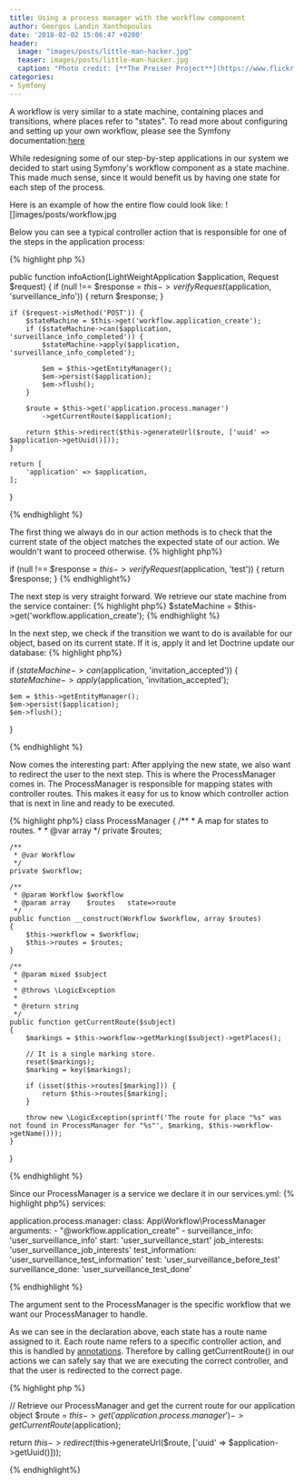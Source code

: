 ```yaml
---
title: Using a process manager with the workflow component
author: Georgos Landin Xanthopoulos
date: '2018-02-02 15:06:47 +0200'
header:
  image: "images/posts/little-man-hacker.jpg"
  teaser: images/posts/little-man-hacker.jpg
  caption: "Photo credit: [**The Preiser Project**](https://www.flickr.com/photos/thepreiserproject/)"
categories:
- Symfony
---
```


A workflow is very similar to a state machine, containing places and transitions, where places refer to "states".
To read more about configuring and setting up your own workflow, please see the Symfony documentation:[here](https://symfony.com/doc/current/components/workflow.html)

While redesigning some of our step-by-step applications in our system we decided to start using Symfony's workflow component as a state machine.
This made much sense, since it would benefit us by having one state for each step of the process.

Here is an example of how the entire flow could look like:
![]images/posts/workflow.jpg

Below you can see a typical controller action that is responsible for one of the steps in the application process:

{% highlight php %}

public function infoAction(LightWeightApplication $application, Request $request)
{
    if (null !== $response = $this->verifyRequest($application, 'surveillance_info')) {
        return $response;
    }

    if ($request->isMethod('POST')) {
        $stateMachine = $this->get('workflow.application_create');
        if ($stateMachine->can($application, 'surveillance_info_completed')) {
            $stateMachine->apply($application, 'surveillance_info_completed');

            $em = $this->getEntityManager();
            $em->persist($application);
            $em->flush();
        }

        $route = $this->get('application.process.manager')
            ->getCurrentRoute($application);

        return $this->redirect($this->generateUrl($route, ['uuid' => $application->getUuid()]));
    }

    return [
        'application' => $application,
    ];
}

{% endhighlight %}

The first thing we always do in our action methods is to check that the current state of the object matches the expected state of our action.
We wouldn't want to proceed otherwise.
{% highlight php%}

if (null !== $response = $this->verifyRequest($application, 'test')) {
    return $response;
}
{% endhighlight%}

The next step is very straight forward. We retrieve our state machine from the service container:
{% highlight php%}
$stateMachine = $this->get('workflow.application_create');
{% endhighlight %}

In the next step, we check if the transition we want to do is available for our object, based on its current state.
If it is, apply it and let Doctrine update our database:
{% highlight php%}

if ($stateMachine->can($application, 'invitation_accepted')) {
    $stateMachine->apply($application, 'invitation_accepted');

    $em = $this->getEntityManager();
    $em->persist($application);
    $em->flush();
}

{% endhighlight %}

Now comes the interesting part:
After applying the new state, we also want to redirect the user to the next step. This is where the ProcessManager comes in.
The ProcessManager is responsible for mapping states with controller routes. This makes it easy for us to know which
controller action that is next in line and ready to be executed.

{% highlight php%}
class ProcessManager
{
    /**
     * A map for states to routes.
     *
     * @var array
     */
    private $routes;

    /**
     * @var Workflow
     */
    private $workflow;

    /**
     * @param Workflow $workflow
     * @param array    $routes   state=>route
     */
    public function __construct(Workflow $workflow, array $routes)
    {
        $this->workflow = $workflow;
        $this->routes = $routes;
    }

    /**
     * @param mixed $subject
     *
     * @throws \LogicException
     *
     * @return string
     */
    public function getCurrentRoute($subject)
    {
        $markings = $this->workflow->getMarking($subject)->getPlaces();

        // It is a single marking store.
        reset($markings);
        $marking = key($markings);

        if (isset($this->routes[$marking])) {
            return $this->routes[$marking];
        }

        throw new \LogicException(sprintf('The route for place "%s" was not found in ProcessManager for "%s"', $marking, $this->workflow->getName()));
    }
}

{% endhighlight %}

Since our ProcessManager is a service we declare it in our services.yml:
{% highlight php%}
services:

  application.process.manager:
    class: App\Workflow\ProcessManager
    arguments:
      - "@workflow.application_create"
      -
        surveillance_info: 'user_surveillance_info'
        start: 'user_surveillance_start'
        job_interests: 'user_surveillance_job_interests'
        test_information: 'user_surveillance_test_information'
        test: 'user_surveillance_before_test'
        surveillance_done: 'user_surveillance_test_done'

{% endhighlight %}

The argument sent to the ProcessManager is the specific workflow that we want our ProcessManager to handle.

As we can see in the declaration above, each state has a route name assigned to it. Each route name refers to a specific
controller action, and this is handled by [annotations](http://symfony.com/doc/current/bundles/SensioFrameworkExtraBundle/annotations/routing.html).
Therefore by calling getCurrentRoute() in our actions we can safely say that we are executing the correct controller,
and that the user is redirected to the correct page.

{% highlight php %}

// Retrieve our ProcessManager and get the current route for our application object
$route = $this->get('application.process.manager')
    ->getCurrentRoute($application);

return $this->redirect($this->generateUrl($route, ['uuid' => $application->getUuid()]));

{% endhighlight%}







